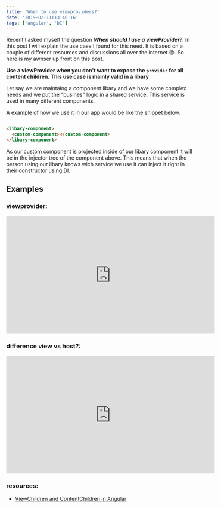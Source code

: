 ```yaml
---
title: 'When to use viewproviders?'
date: '2019-02-11T13:40:16'
tags: ['angular', 'DI']
---
```


Recent I asked myself the question **_When should I use a viewProvider_**?. In this post I will explain the use case I found for this need. It is based on a couple of different resources and discussions all over the internet 😃. So here is my awnser up front on this post.

**Use a viewProvider when you don't want to expose the `provider` for all content children. This use case is mainly valid in a libary**

Let say we are maintaing a component libary and we have some complex needs and we put the "busines" logic in a shared service. This service is used in many different components. 

A example of how we use it in our app would be like the snippet below:

```html

<libary-component>
  <custom-component></custom-component>
</libary-component>

```

As our custom component is projected inside of our libary component it will be in the injector tree of the component above.
This means that when the person using our libary knows wich service we use it can inject it right in their constructor using DI.

## Examples

### viewprovider:

<iframe width="560" height="315" src="https://stackblitz.com/edit/viewproviders?ctl=1&embed=1&file=src/app/base-form/base-form.component.ts&view=editor" frameborder="0" allowfullscreen></iframe>

### difference view vs host?:
<iframe width="560" height="315" src="https://stackblitz.com/edit/viewproviders-vs-host?ctl=1&embed=1&view=editor" frameborder="0" allowfullscreen></iframe>

### resources:

- [ViewChildren and ContentChildren in Angular](https://blog.mgechev.com/2016/01/23/angular2-viewchildren-contentchildren-difference-viewproviders/)
